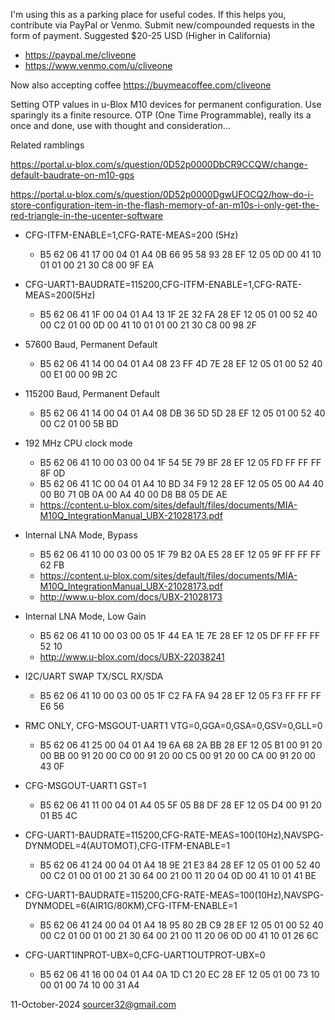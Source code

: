 I'm using this as a parking place for useful codes. If this helps you, contribute via PayPal or Venmo. Submit new/compounded requests in the form of payment. Suggested $20-25 USD (Higher in California)

  *  https://paypal.me/cliveone  
  *  https://www.venmo.com/u/cliveone

Now also accepting coffee https://buymeacoffee.com/cliveone

Setting OTP values in u-Blox M10 devices for permanent configuration. Use sparingly its a finite resource. OTP (One Time Programmable), really its a once and done, use with thought and consideration...

Related ramblings

https://portal.u-blox.com/s/question/0D52p0000DbCR9CCQW/change-default-baudrate-on-m10-gps

https://portal.u-blox.com/s/question/0D52p0000DgwUFOCQ2/how-do-i-store-configuration-item-in-the-flash-memory-of-an-m10s-i-only-get-the-red-triangle-in-the-ucenter-software


  * CFG-ITFM-ENABLE=1,CFG-RATE-MEAS=200 (5Hz)
    *  B5 62 06 41 17 00 04 01 A4 0B 66 95 58 93 28 EF 12 05 0D 00 41 10 01 01 00 21 30 C8 00 9F EA

  * CFG-UART1-BAUDRATE=115200,CFG-ITFM-ENABLE=1,CFG-RATE-MEAS=200(5Hz)
    *  B5 62 06 41 1F 00 04 01 A4 13 1F 2E 32 FA 28 EF 12 05 01 00 52 40 00 C2 01 00 0D 00 41 10 01 01 00 21 30 C8 00 98 2F

  * 57600 Baud, Permanent Default
    *  B5 62 06 41 14 00 04 01 A4 08 23 FF 4D 7E 28 EF 12 05 01 00 52 40 00 E1 00 00 9B 2C

  * 115200 Baud, Permanent Default
    *  B5 62 06 41 14 00 04 01 A4 08 DB 36 5D 5D 28 EF 12 05 01 00 52 40 00 C2 01 00 5B BD
 
   * 192 MHz CPU clock mode 
     *  B5 62 06 41 10 00 03 00 04 1F 54 5E 79 BF 28 EF 12 05 FD FF FF FF 8F 0D 
     *  B5 62 06 41 1C 00 04 01 A4 10 BD 34 F9 12 28 EF 12 05 05 00 A4 40 00 B0 71 0B 0A 00 A4 40 00 D8 B8 05 DE AE
     *  https://content.u-blox.com/sites/default/files/documents/MIA-M10Q_IntegrationManual_UBX-21028173.pdf

   * Internal LNA Mode, Bypass
     *  B5 62 06 41 10 00 03 00 05 1F 79 B2 0A E5 28 EF 12 05 9F FF FF FF 62 FB
     *  https://content.u-blox.com/sites/default/files/documents/MIA-M10Q_IntegrationManual_UBX-21028173.pdf
     *  http://www.u-blox.com/docs/UBX-21028173

   * Internal LNA Mode, Low Gain
     *  B5 62 06 41 10 00 03 00 05 1F 44 EA 1E 7E 28 EF 12 05 DF FF FF FF 52 10
     *  http://www.u-blox.com/docs/UBX-22038241

   * I2C/UART SWAP  TX/SCL  RX/SDA
     *  B5 62 06 41 10 00 03 00 05 1F C2 FA FA 94 28 EF 12 05 F3 FF FF FF E6 56

   * RMC ONLY, CFG-MSGOUT-UART1 VTG=0,GGA=0,GSA=0,GSV=0,GLL=0
     *  B5 62 06 41 25 00 04 01 A4 19 6A 68 2A BB 28 EF 12 05 B1 00 91 20 00 BB 00 91 20 00 C0 00 91 20 00 C5 00 91 20 00 CA 00 91 20 00 43 0F

   * CFG-MSGOUT-UART1 GST=1
     *  B5 62 06 41 11 00 04 01 A4 05 5F 05 B8 DF 28 EF 12 05 D4 00 91 20 01 B5 4C

  * CFG-UART1-BAUDRATE=115200,CFG-RATE-MEAS=100(10Hz),NAVSPG-DYNMODEL=4(AUTOMOT),CFG-ITFM-ENABLE=1
     *  B5 62 06 41 24 00 04 01 A4 18 9E 21 E3 84 28 EF 12 05 01 00 52 40 00 C2 01 00 01 00 21 30 64 00 21 00 11 20 04 0D 00 41 10 01 41 BE

  * CFG-UART1-BAUDRATE=115200,CFG-RATE-MEAS=100(10Hz),NAVSPG-DYNMODEL=6(AIR1G/80KM),CFG-ITFM-ENABLE=1
     *  B5 62 06 41 24 00 04 01 A4 18 95 80 2B C9 28 EF 12 05 01 00 52 40 00 C2 01 00 01 00 21 30 64 00 21 00 11 20 06 0D 00 41 10 01 26 6C

  * CFG-UART1INPROT-UBX=0,CFG-UART1OUTPROT-UBX=0
     *  B5 62 06 41 16 00 04 01 A4 0A 1D C1 20 EC 28 EF 12 05 01 00 73 10 00 01 00 74 10 00 31 A4

11-October-2024  sourcer32@gmail.com 
